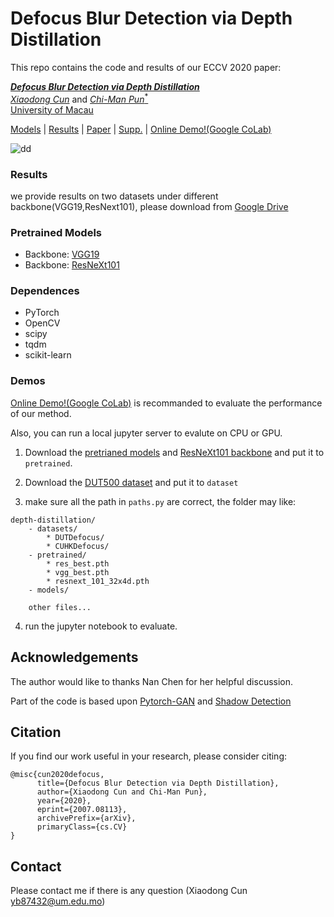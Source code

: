 # Defocus Blur Detection via Depth Distillation 

This repo contains the code and results of our ECCV 2020 paper:

<i><b>[Defocus Blur Detection via Depth Distillation](https://arxiv.org/abs/2007.08113)</b></i><br>
[_Xiaodong Cun_](http://vinthony.github.io) and [_Chi-Man Pun_<sup>*</sup>](http://www.cis.umac.mo/~cmpun/) <br>
[University of Macau](http://um.edu.mo/)


[Models](#pretrained-models) | [Results](#results) | [Paper](https://arxiv.org/abs/2007.08113) | [Supp.](https://www.ecva.net/papers/eccv_2020/papers_ECCV/papers/123580732-supp.pdf) | [Online Demo!(Google CoLab)](https://colab.research.google.com/drive/1a-Un_lZqkEN-mr-SzQh9GLy4qXIJgn0v#scrollTo=Lh2_NGuLaM_c)

![dd](https://user-images.githubusercontent.com/4397546/86791086-c1ac9b80-c09b-11ea-83cf-2f046bafa258.png)


### Results

we provide results on two datasets under different backbone(VGG19,ResNext101), please download from [Google Drive](https://drive.google.com/file/d/13nhzz9qaQ6U0F7Jsu4mLMS8XktZK1-Y_/view?usp=sharing)


### Pretrained Models

* Backbone: [VGG19](https://drive.google.com/file/d/1VigqrPdiIF18VALo92L9WCuASnpzu7qa/view?usp=sharing)
* Backbone: [ResNeXt101](https://drive.google.com/file/d/1HrzFqXSJY2Zxd9qvdKC7_Glxljjd27sf/view?usp=sharing)


### Dependences

* PyTorch
* OpenCV
* scipy
* tqdm
* scikit-learn


### Demos
[Online Demo!(Google CoLab)](https://colab.research.google.com/drive/1a-Un_lZqkEN-mr-SzQh9GLy4qXIJgn0v#scrollTo=Lh2_NGuLaM_c) is recommanded to evaluate the performance of our method.

Also, you can run a local jupyter server to evalute on CPU or GPU.

1. Download the [pretrianed models](#pretrained-models) and [ResNeXt101 backbone](https://drive.google.com/file/d/1o7zQvDef9mAEzbQeHAwMSi9nK_QEhhVZ/view?usp=sharing) and put it to `pretrained`.
2. Download the [DUT500 dataset](https://drive.google.com/file/d/1Qmcu6GDgKhiHVgLxeQg23tfy5I1Xg5Xk/view?usp=sharing) and put it to `dataset`

3. make sure all the path in `paths.py` are correct, the folder may like:

```
depth-distillation/
    - datasets/
        * DUTDefocus/
        * CUHKDefocus/
    - pretrained/
        * res_best.pth
        * vgg_best.pth
        * resnext_101_32x4d.pth
    - models/
    
    other files...
```

4. run the jupyter notebook to evaluate. 


## **Acknowledgements**
The author would like to thanks Nan Chen for her helpful discussion.

Part of the code is based upon [Pytorch-GAN](https://github.com/eriklindernoren/PyTorch-GAN) and [Shadow Detection](https://github.com/zijundeng/BDRAR)

## **Citation**

If you find our work useful in your research, please consider citing:

```
@misc{cun2020defocus,
      title={Defocus Blur Detection via Depth Distillation}, 
      author={Xiaodong Cun and Chi-Man Pun},
      year={2020},
      eprint={2007.08113},
      archivePrefix={arXiv},
      primaryClass={cs.CV}
}
```

## **Contact**
Please contact me if there is any question (Xiaodong Cun yb87432@um.edu.mo)
